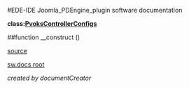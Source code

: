 #EDE-IDE Joomla_PDEngine_plugin
software documentation

**class:[PvoksControllerConfigs](../PvoksControllerConfigs.md)**



##function __construct () 


[source](../../../admin/controllers/configs.php)

[sw.docs root](../)

*created by documentCreator*

